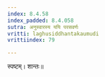 ```yaml
---
index: 8.4.58
index_padded: 8.4.058
sutra: अनुस्वारस्य ययि परसवर्णः
vritti: laghusiddhantakaumudi
vrittiindex: 79

---
```

स्पष्टम्। शान्तः॥